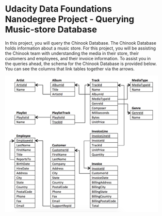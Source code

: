 # Udacity Data Foundations Nanodegree Project - Querying Music-store Database

In this project, you will query the Chinook Database. The Chinook Database holds information about a music store. For this project, you will be assisting the Chinook team with understanding the media in their store, their customers and employees, and their invoice information. To assist you in the queries ahead, the schema for the Chinook Database is provided below. You can see the columns that link tables together via the arrows.

![](images/screen-shot-2017-06-29-at-10.51.15-pm.png)
